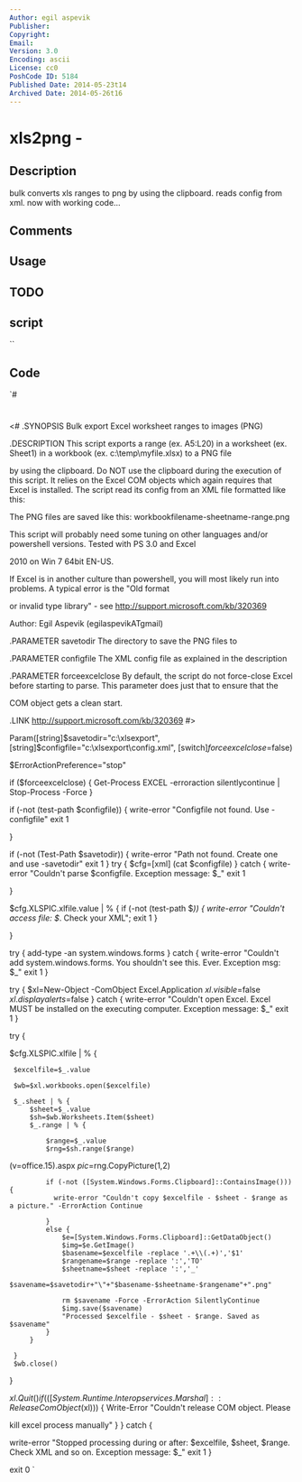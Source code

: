 ```yaml
---
Author: egil aspevik
Publisher: 
Copyright: 
Email: 
Version: 3.0
Encoding: ascii
License: cc0
PoshCode ID: 5184
Published Date: 2014-05-23t14
Archived Date: 2014-05-26t16
---
```


# xls2png - 

## Description

bulk converts xls ranges to png by using the clipboard. reads config from xml. now with working code…

## Comments



## Usage



## TODO



## script

``

## Code

`#
 #
 <#
 .SYNOPSIS
 Bulk export Excel worksheet ranges to images (PNG)
 
 .DESCRIPTION
 This script exports a range (ex. A5:L20) in a worksheet (ex. Sheet1) in a workbook (ex. c:\temp\myfile.xlsx) to a PNG file 
 
 by using the clipboard.
 Do NOT use the clipboard during the execution of this script.
 It relies on the Excel COM objects which again requires that Excel is installed.
 The script read its config from an XML file formatted like this:
 
 <XLSPIC>  
      <xlfile value="c:\xlsexport\file1.xls">
          <sheet value="Sheet1">
              <range value="B7:L55" />
              <range value="P1:Q20" />
          </sheet>
          <sheet value="Name-of-my-sheet2">
              <range value="A3:S24" />
          </sheet>
      </xlfile>
      <xlfile value="c:\xlsexport\file2.xlsx">
          <sheet value="A very large sheet">
              <range value="B7:B6300" />
          </sheet>
      </xlfile>
 </XLSPIC>
 
 
 The PNG files are saved like this: workbookfilename-sheetname-range.png
 
 This script will probably need some tuning on other languages and/or powershell versions. Tested with PS 3.0 and Excel 
 
 2010 on Win 7 64bit EN-US.
 
 If Excel is in another culture than powershell, you will most likely run into problems. A typical error is the "Old format 
 
 or invalid type library" - see http://support.microsoft.com/kb/320369
 
 Author: Egil Aspevik (egilaspevikATgmail)
 
 .PARAMETER savetodir
 The directory to save the PNG files to
 
 .PARAMETER configfile
 The XML config file as explained in the description
 
 .PARAMETER forceexcelclose
 By default, the script do not force-close Excel before starting to parse. This parameter does just that to ensure that the 
 
 COM object gets a clean start.
 
 .LINK 
 http://support.microsoft.com/kb/320369
 #>
 
 
 
 
 Param([string]$savetodir="c:\xlsexport",[string]$configfile="c:\xlsexport\config.xml", [switch]$forceexcelclose=$false)
 
 $ErrorActionPreference="stop"
 
 
 if ($forceexcelclose) { Get-Process EXCEL -erroraction silentlycontinue | Stop-Process -Force }
 
 if (-not (test-path $configfile)) {
   write-error "Configfile not found. Use -configfile"
   exit 1
 
 }
 
 if (-not (Test-Path $savetodir)) {
   write-error "Path not found. Create one and use -savetodir"
   exit 1
 }
 try {
   $cfg=[xml] (cat $configfile)
   }
 catch {
   write-error "Couldn't parse $configfile. Exception message: $_"
   exit 1
 
 }
 
 $cfg.XLSPIC.xlfile.value | % { if (-not (test-path $_)) { write-error "Couldn't access file: $_. Check your XML"; exit 1 } 
 
 }
 
 
   
 try {
 add-type -an system.windows.forms 
 } catch {
   write-error "Couldn't add system.windows.forms. You shouldn't see this. Ever. Exception msg: $_"
   exit 1
 }
 
 
 try {
 $xl=New-Object -ComObject Excel.Application
 $xl.visible=$false
 $xl.displayalerts=$false
 } catch {
   write-error "Couldn't open Excel. Excel MUST be installed on the executing computer. Exception message: $_"
   exit 1
 }
 
 try {
 
 $cfg.XLSPIC.xlfile | % {
 
     $excelfile=$_.value
    
     $wb=$xl.workbooks.open($excelfile)
     
     $_.sheet | % {
         $sheet=$_.value
         $sh=$wb.Worksheets.Item($sheet)
         $_.range | % {
             
             $range=$_.value
             $rng=$sh.range($range)
 
 (v=office.15).aspx
             $pic=$rng.CopyPicture(1,2)
 
 
             if (-not ([System.Windows.Forms.Clipboard]::ContainsImage())) {
               write-error "Couldn't copy $excelfile - $sheet - $range as a picture." -ErrorAction Continue
               
             }
             else {
                 $e=[System.Windows.Forms.Clipboard]::GetDataObject()
                 $img=$e.GetImage()
                 $basename=$excelfile -replace '.+\\(.+)','$1'
                 $rangename=$range -replace ':','TO'
                 $sheetname=$sheet -replace ':','_'
                 $savename=$savetodir+"\"+"$basename-$sheetname-$rangename"+".png"
                 
                 rm $savename -Force -ErrorAction SilentlyContinue
                 $img.save($savename)
                 "Processed $excelfile - $sheet - $range. Saved as $savename"
             }
         }
         
     }
     $wb.close()
 }
 
 $xl.Quit()
 if (([System.Runtime.Interopservices.Marshal]::ReleaseComObject($xl))) {  Write-Error "Couldn't release COM object. Please 
 
 kill excel process manually" }
 } catch {
 
  write-error "Stopped processing during or after: $excelfile, $sheet, $range. Check XML and so on. Exception message: $_"
  exit 1
 }
 
 exit 0
`

